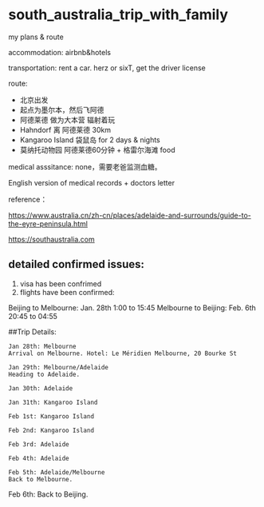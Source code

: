 # south_australia_trip_with_family
my plans & route


accommodation: airbnb&hotels

transportation: rent a car. herz or sixT, get the driver license

route: 
- 北京出发
- 起点为墨尔本，然后飞阿德
- 阿德莱德 做为大本营 辐射着玩
- Hahndorf 离 阿德莱德 30km
- Kangaroo Island 袋鼠岛 for 2 days & nights
- 莫纳托动物园 阿德莱德60分钟 + 格雷尔海滩 food


medical asssitance:
none，需要老爸监测血糖。

English version of medical records + doctors letter



reference：

https://www.australia.cn/zh-cn/places/adelaide-and-surrounds/guide-to-the-eyre-peninsula.html

https://southaustralia.com



## detailed confirmed issues:

1. visa has been confrimed
2. flights have been confirmed:

Beijing to Melbourne: Jan. 28th 1:00 to 15:45
Melbourne to Beijing: Feb. 6th 20:45 to 04:55



##Trip Details:

```
Jan 28th: Melbourne
Arrival on Melbourne. Hotel: Le Méridien Melbourne, 20 Bourke St
```



```
Jan 29th: Melbourne/Adelaide
Heading to Adelaide.
```

```
Jan 30th: Adelaide
```

```
Jan 31th: Kangaroo Island
```

```
Feb 1st: Kangaroo Island
```

```
Feb 2nd: Kangaroo Island
```

```
Feb 3rd: Adelaide
```

```
Feb 4th: Adelaide
```

```
Feb 5th: Adelaide/Melbourne
Back to Melbourne.
```

Feb 6th:
Back to Beijing.
